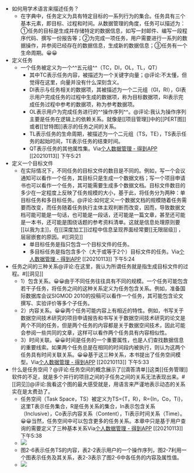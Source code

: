 - 如何用学术语言来描述任务？
    - 在字典中，任务定义为具有特定目标的一系列行为的集合。任务具有三个基本元素，即目标、过程和时间。从数据管理的角度，任务可以描述为：①任务的目标是生成并存储特定的数据信息，如写一封邮件、编写一段程序代码、撰写一份报告等；②为完成一项任务，用户需要进行一系列的数据操作，并参阅已经存在的数据信息，生成新的数据信息；③任务有一个生命周期。😀😀 
- 定义任务
    - 一个任务被定义为一个^^五元组^^（TC，DI，OL，TL，QT）
        - 其中TC表示任务内容，被描述为一个关键字向量；@评论:不太懂，但觉得在这里，向量并没有什么深刻含义。
        - DI表示与任务相关的数据项，其被描述为一个二元组（GI，RI），GI表示用户完成任务的过程中生成的数据项，称为目标数据项，RI表示完成任务过程中参考的数据项，称为参考数据项。
        - OL表示用户为完成任务进行的^^操作序列^^。@评论:我认为操作序列主要是任务在逻辑上的依赖关系。就像是[[项目管理]]中的[[PERT图]]或者[[甘特图]]表示的任务之间的关系。
        - TL表示任务的生命周期，被描述为一个二元组（TS，TE），TS表示任务的起始时间，TE表示任务的结束时间。
        - QT表示任务的其他属性集。Via[个人数据管理 - 得到APP](https://www.dedao.cn/reader?id=bODoM61kAj9Rql84gzG5nVNZopXKY3Do6nWJLrBmEDv2QPMOyx7a6e1dbPQj2Zdm) [[20210113]] 下午5:21
- 定义一个目标文件
    - 在实际情况下，不同任务的目标文件的数目是不同的。例如，写一个会议通知可以看作一个任务，其目标只是生成一个数据文档；写一个项目申请书也可以看作一个任务，其可能需要生成多个数据文档。目标文件数目的多少在一定程度上反映了任务规模的大小，基于此，将任务分为两种：单目标任务和多目标任务。@评论:如何定义一个数据文档的规模随着任务需要而改变，而任务随着任务执行主体主观判断而改变，因而，导致数据文档可能可能是一句话，也可能是一段话，还可能是一篇文章，甚至还可能是一本书，还可能是围绕话题的参考资料清单。这就是信息处理原则要[[以我为主]]，在[[深度加工]]过程中信息呈现界面经常要[[无限层级]] ，层层嵌套的原因。#[[洞见]]
        - 单目标任务是指只包含一个目标文件的任务。
        - 多目标任务是指包含多个（大于或等于2个）目标文件的任务。Via[个人数据管理 - 得到APP](https://www.dedao.cn/reader?id=bODoM61kAj9Rql84gzG5nVNZopXKY3Do6nWJLrBmEDv2QPMOyx7a6e1dbPQj2Zdm) [[20210113]] 下午5:24
- 任务之间的三种关系@评论:在这里，我认为所谓任务就是指生成目标文件的过程。#[[洞见]]
    - 1）包含关系。😀😀由于不同任务往往具有不同的规模。一个任务可能包含若干子任务，将任务之间的这种关系定义为任务包含关系。例如，准备国际数据库会议SIGMOD 2010的投稿可以看作一个任务，其可能包含论文撰写、实验评价等多个子任务。
    - 2）内容关系。😀😀两个任务可能内容上有相近的特性。例如，书写关于数据空间技术研究的项目申请报告和书写关于数据空间技术研究的论文是两个不同的任务，但是两个任务的内容都是关于数据空间技术，因此可能会参阅一些共同的文章，这样可以看作两个任务具有内容相似性。
    - 3）时间关联。😀😀时间是任务的一个重要属性，也是人们查找数据信息的重要线索。如果两个任务总是在相同的时间段内被执行，则认为这两个任务具有时间关联关系。😀😀基于这三种关系，本书提出了任务空间模型。Via[个人数据管理 - 得到APP](https://www.dedao.cn/reader?id=bODoM61kAj9Rql84gzG5nVNZopXKY3Do6nWJLrBmEDv2QPMOyx7a6e1dbPQj2Zdm) [[20210113]] 下午5:33
- 什么是任务空间？@评论:任务空间的概念展示了[[滴答清单]]这类[[任务管理]]软件的不足，就是多个并行的项目之间的子任务之间的关系无法表现出来。#[[洞见]]@评论:我看这个图的最大感受就是，用语言来严谨地表示动态的关系实在是太费劲了。
    - 任务空间（Task Space，TS）被定义为TS={T，R}，R={In，Co，Ti}，这里T表示任务集合，R是任务关系的集合，In表示包含关系（Inclusive），Co表示内容关系（Content），Ti表示时间关系（Time）。😀😀当然，任务空间中可以包含更多的任务关系。本章中只是基于用户查询的需要定义了三种基本关系Via[个人数据管理 - 得到APP](https://www.dedao.cn/reader?id=bODoM61kAj9Rql84gzG5nVNZopXKY3Do6nWJLrBmEDv2QPMOyx7a6e1dbPQj2Zdm) [[20210113]] 下午5:38
    - ![](https://firebasestorage.googleapis.com/v0/b/firescript-577a2.appspot.com/o/imgs%2Fapp%2Fxinyiheng%2FLAP0Hgy-fe.png?alt=media&token=8eab0666-eac6-4737-8c3e-45c54778ab18)
    - 图2-6表示任务TS的内容，表2-2表示用户的一个操作序列，图2-7利用一个图表示任务及其关系，表2-3表示了图2-6中各任务的内容及属性值。
    - ![](https://firebasestorage.googleapis.com/v0/b/firescript-577a2.appspot.com/o/imgs%2Fapp%2Fxinyiheng%2FtaWP3odgEI.png?alt=media&token=f673c333-2047-46df-b758-cf84c5c14f62)
      
